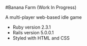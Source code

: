#Banana Farm (Work In Progress)

A multi-player web-based idle game

- Ruby version 2.3.1
- Rails version 5.0.0.1
- Styled with HTML and CSS
